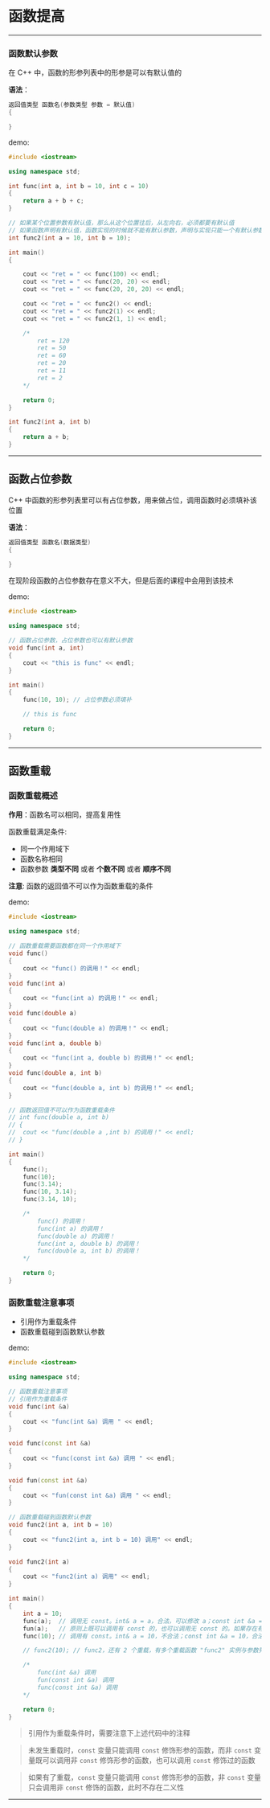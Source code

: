# 函数提高

---

### 函数默认参数

在 C++ 中，函数的形参列表中的形参是可以有默认值的

**语法**：

```cpp
返回值类型 函数名(参数类型 参数 = 默认值)
{

}
```

demo:

```cpp
#include <iostream>

using namespace std;

int func(int a, int b = 10, int c = 10)
{
    return a + b + c;
}

// 如果某个位置参数有默认值，那么从这个位置往后，从左向右，必须都要有默认值
// 如果函数声明有默认值，函数实现的时候就不能有默认参数，声明与实现只能一个有默认参数
int func2(int a = 10, int b = 10);

int main()
{

    cout << "ret = " << func(100) << endl;
    cout << "ret = " << func(20, 20) << endl;
    cout << "ret = " << func(20, 20, 20) << endl;

    cout << "ret = " << func2() << endl;
    cout << "ret = " << func2(1) << endl;
    cout << "ret = " << func2(1, 1) << endl;

    /*
        ret = 120
        ret = 50
        ret = 60
        ret = 20
        ret = 11
        ret = 2
    */

    return 0;
}

int func2(int a, int b)
{
    return a + b;
}
```

---

## 函数占位参数

C++ 中函数的形参列表里可以有占位参数，用来做占位，调用函数时必须填补该位置

**语法**： 

```cpp
返回值类型 函数名(数据类型)
{

}
```

在现阶段函数的占位参数存在意义不大，但是后面的课程中会用到该技术

demo:

```cpp
#include <iostream>

using namespace std;

// 函数占位参数，占位参数也可以有默认参数
void func(int a, int)
{
    cout << "this is func" << endl;
}

int main()
{
    func(10, 10); // 占位参数必须填补

    // this is func

    return 0;
}
```

---

## 函数重载

###  函数重载概述

**作用**：函数名可以相同，提高复用性

函数重载满足条件:

* 同一个作用域下
* 函数名称相同
* 函数参数 **类型不同** 或者 **个数不同** 或者 **顺序不同**

**注意**: 函数的返回值不可以作为函数重载的条件

demo:

```cpp
#include <iostream>

using namespace std;

// 函数重载需要函数都在同一个作用域下
void func()
{
    cout << "func() 的调用！" << endl;
}
void func(int a)
{
    cout << "func(int a) 的调用！" << endl;
}
void func(double a)
{
    cout << "func(double a) 的调用！" << endl;
}
void func(int a, double b)
{
    cout << "func(int a, double b) 的调用！" << endl;
}
void func(double a, int b)
{
    cout << "func(double a, int b) 的调用！" << endl;
}

// 函数返回值不可以作为函数重载条件
// int func(double a, int b)
// {
// 	cout << "func(double a ,int b) 的调用！" << endl;
// }

int main()
{
    func();
    func(10);
    func(3.14);
    func(10, 3.14);
    func(3.14, 10);

    /*
        func() 的调用！
        func(int a) 的调用！
        func(double a) 的调用！
        func(int a, double b) 的调用！
        func(double a, int b) 的调用！
    */

    return 0;
}
```

### 函数重载注意事项

* 引用作为重载条件
* 函数重载碰到函数默认参数

demo:

```cpp
#include <iostream>

using namespace std;

// 函数重载注意事项
// 引用作为重载条件
void func(int &a)
{
    cout << "func(int &a) 调用 " << endl;
}

void func(const int &a)
{
    cout << "func(const int &a) 调用 " << endl;
}

void fun(const int &a)
{
    cout << "fun(const int &a) 调用 " << endl;
}

// 函数重载碰到函数默认参数
void func2(int a, int b = 10)
{
    cout << "func2(int a, int b = 10) 调用" << endl;
}

void func2(int a)
{
    cout << "func2(int a) 调用" << endl;
}

int main()
{
    int a = 10;
    func(a);  // 调用无 const。int& a = a，合法，可以修改 a；const int &a = a，合法，但是无法修改 a
    fun(a);   // 原则上既可以调用有 const 的，也可以调用无 const 的。如果存在有 const 与无 const 的函数重载时，a 只会调用无 const 的
    func(10); // 调用有 const。int& a = 10，不合法；const int &a = 10，合法，不可同时也不打算修改 a

    // func2(10); // func2，还有 2 个重载，有多个重载函数 "func2" 实例与参数列表匹配。碰到默认参数产生歧义，需要避免

    /*
        func(int &a) 调用
        fun(const int &a) 调用
        func(const int &a) 调用
    */

    return 0;
}
```

> 引用作为重载条件时，需要注意下上述代码中的注释

> 未发生重载时，`const` 变量只能调用 `const` 修饰形参的函数，而非 `const` 变量既可以调用非 `const` 修饰形参的函数，也可以调用 `const` 修饰过的函数

> 如果有了重载，`const` 变量只能调用 `const` 修饰形参的函数，非 `const` 变量只会调用非 `const` 修饰的函数，此时不存在二义性

---
